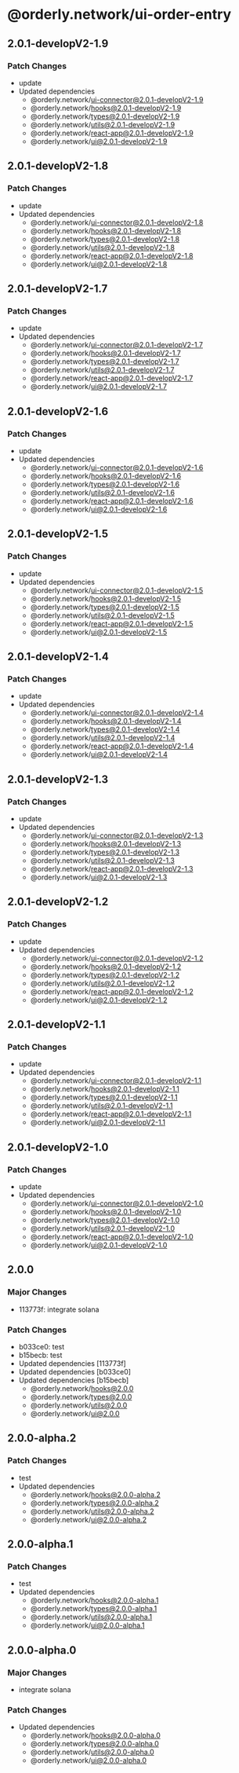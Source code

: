 # @orderly.network/ui-order-entry

## 2.0.1-developV2-1.9

### Patch Changes

- update
- Updated dependencies
  - @orderly.network/ui-connector@2.0.1-developV2-1.9
  - @orderly.network/hooks@2.0.1-developV2-1.9
  - @orderly.network/types@2.0.1-developV2-1.9
  - @orderly.network/utils@2.0.1-developV2-1.9
  - @orderly.network/react-app@2.0.1-developV2-1.9
  - @orderly.network/ui@2.0.1-developV2-1.9

## 2.0.1-developV2-1.8

### Patch Changes

- update
- Updated dependencies
  - @orderly.network/ui-connector@2.0.1-developV2-1.8
  - @orderly.network/hooks@2.0.1-developV2-1.8
  - @orderly.network/types@2.0.1-developV2-1.8
  - @orderly.network/utils@2.0.1-developV2-1.8
  - @orderly.network/react-app@2.0.1-developV2-1.8
  - @orderly.network/ui@2.0.1-developV2-1.8

## 2.0.1-developV2-1.7

### Patch Changes

- update
- Updated dependencies
  - @orderly.network/ui-connector@2.0.1-developV2-1.7
  - @orderly.network/hooks@2.0.1-developV2-1.7
  - @orderly.network/types@2.0.1-developV2-1.7
  - @orderly.network/utils@2.0.1-developV2-1.7
  - @orderly.network/react-app@2.0.1-developV2-1.7
  - @orderly.network/ui@2.0.1-developV2-1.7

## 2.0.1-developV2-1.6

### Patch Changes

- update
- Updated dependencies
  - @orderly.network/ui-connector@2.0.1-developV2-1.6
  - @orderly.network/hooks@2.0.1-developV2-1.6
  - @orderly.network/types@2.0.1-developV2-1.6
  - @orderly.network/utils@2.0.1-developV2-1.6
  - @orderly.network/react-app@2.0.1-developV2-1.6
  - @orderly.network/ui@2.0.1-developV2-1.6

## 2.0.1-developV2-1.5

### Patch Changes

- update
- Updated dependencies
  - @orderly.network/ui-connector@2.0.1-developV2-1.5
  - @orderly.network/hooks@2.0.1-developV2-1.5
  - @orderly.network/types@2.0.1-developV2-1.5
  - @orderly.network/utils@2.0.1-developV2-1.5
  - @orderly.network/react-app@2.0.1-developV2-1.5
  - @orderly.network/ui@2.0.1-developV2-1.5

## 2.0.1-developV2-1.4

### Patch Changes

- update
- Updated dependencies
  - @orderly.network/ui-connector@2.0.1-developV2-1.4
  - @orderly.network/hooks@2.0.1-developV2-1.4
  - @orderly.network/types@2.0.1-developV2-1.4
  - @orderly.network/utils@2.0.1-developV2-1.4
  - @orderly.network/react-app@2.0.1-developV2-1.4
  - @orderly.network/ui@2.0.1-developV2-1.4

## 2.0.1-developV2-1.3

### Patch Changes

- update
- Updated dependencies
  - @orderly.network/ui-connector@2.0.1-developV2-1.3
  - @orderly.network/hooks@2.0.1-developV2-1.3
  - @orderly.network/types@2.0.1-developV2-1.3
  - @orderly.network/utils@2.0.1-developV2-1.3
  - @orderly.network/react-app@2.0.1-developV2-1.3
  - @orderly.network/ui@2.0.1-developV2-1.3

## 2.0.1-developV2-1.2

### Patch Changes

- update
- Updated dependencies
  - @orderly.network/ui-connector@2.0.1-developV2-1.2
  - @orderly.network/hooks@2.0.1-developV2-1.2
  - @orderly.network/types@2.0.1-developV2-1.2
  - @orderly.network/utils@2.0.1-developV2-1.2
  - @orderly.network/react-app@2.0.1-developV2-1.2
  - @orderly.network/ui@2.0.1-developV2-1.2

## 2.0.1-developV2-1.1

### Patch Changes

- update
- Updated dependencies
  - @orderly.network/ui-connector@2.0.1-developV2-1.1
  - @orderly.network/hooks@2.0.1-developV2-1.1
  - @orderly.network/types@2.0.1-developV2-1.1
  - @orderly.network/utils@2.0.1-developV2-1.1
  - @orderly.network/react-app@2.0.1-developV2-1.1
  - @orderly.network/ui@2.0.1-developV2-1.1

## 2.0.1-developV2-1.0

### Patch Changes

- update
- Updated dependencies
  - @orderly.network/ui-connector@2.0.1-developV2-1.0
  - @orderly.network/hooks@2.0.1-developV2-1.0
  - @orderly.network/types@2.0.1-developV2-1.0
  - @orderly.network/utils@2.0.1-developV2-1.0
  - @orderly.network/react-app@2.0.1-developV2-1.0
  - @orderly.network/ui@2.0.1-developV2-1.0

## 2.0.0

### Major Changes

- 113773f: integrate solana

### Patch Changes

- b033ce0: test
- b15becb: test
- Updated dependencies [113773f]
- Updated dependencies [b033ce0]
- Updated dependencies [b15becb]
  - @orderly.network/hooks@2.0.0
  - @orderly.network/types@2.0.0
  - @orderly.network/utils@2.0.0
  - @orderly.network/ui@2.0.0

## 2.0.0-alpha.2

### Patch Changes

- test
- Updated dependencies
  - @orderly.network/hooks@2.0.0-alpha.2
  - @orderly.network/types@2.0.0-alpha.2
  - @orderly.network/utils@2.0.0-alpha.2
  - @orderly.network/ui@2.0.0-alpha.2

## 2.0.0-alpha.1

### Patch Changes

- test
- Updated dependencies
  - @orderly.network/hooks@2.0.0-alpha.1
  - @orderly.network/types@2.0.0-alpha.1
  - @orderly.network/utils@2.0.0-alpha.1
  - @orderly.network/ui@2.0.0-alpha.1

## 2.0.0-alpha.0

### Major Changes

- integrate solana

### Patch Changes

- Updated dependencies
  - @orderly.network/hooks@2.0.0-alpha.0
  - @orderly.network/types@2.0.0-alpha.0
  - @orderly.network/utils@2.0.0-alpha.0
  - @orderly.network/ui@2.0.0-alpha.0
